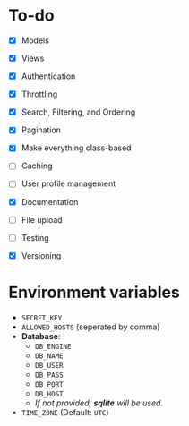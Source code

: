 # To-do

- [x] Models
- [x] Views
- [x] Authentication
- [x] Throttling
- [x] Search, Filtering, and Ordering
- [x] Pagination
- [x] Make everything class-based
- [ ] Caching
- [ ] User profile management
- [x] Documentation
- [ ] File upload
- [ ] Testing
- [x] Versioning


# Environment variables

- `SECRET_KEY`
- `ALLOWED_HOSTS` (seperated by comma)
- **Database**:
    - `DB_ENGINE`
    - `DB_NAME`
    - `DB_USER`
    - `DB_PASS`
    - `DB_PORT`
    - `DB_HOST`
    - *If not provided, **sqlite** will be used.*
- `TIME_ZONE` (Default: `UTC`)


